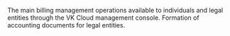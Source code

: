 The main billing management operations available to individuals and legal entities through the VK Cloud management console. Formation of accounting documents for legal entities.